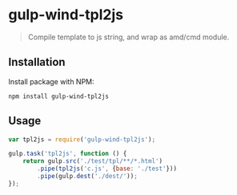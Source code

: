 # gulp-wind-tpl2js

> Compile template to js string, and wrap as amd/cmd module.

## Installation

Install package with NPM:

`npm install gulp-wind-tpl2js`

## Usage

```javascript
var tpl2js = require('gulp-wind-tpl2js');

gulp.task('tpl2js', function () {
    return gulp.src('./test/tpl/**/*.html')
        .pipe(tpl2js('c.js', {base: './test'}))
        .pipe(gulp.dest('./dest/'));
});
```